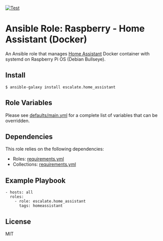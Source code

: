 [![Test](https://github.com/escalate/ansible-raspberry-home-assistant-docker/actions/workflows/test.yml/badge.svg?branch=master&event=push)](https://github.com/escalate/ansible-raspberry-home-assistant-docker/actions/workflows/test.yml)

# Ansible Role: Raspberry - Home Assistant (Docker)

An Ansible role that manages [Home Assistant](https://www.home-assistant.io/) Docker container with systemd on Raspberry Pi OS (Debian Bullseye).

## Install

```
$ ansible-galaxy install escalate.home_assistant
```

## Role Variables

Please see [defaults/main.yml](https://github.com/escalate/ansible-raspberry-home-assistant-docker/blob/master/defaults/main.yml) for a complete list of variables that can be overridden.

## Dependencies

This role relies on the following dependencies:

* Roles: [requirements.yml](https://github.com/escalate/ansible-raspberry-home-assistant-docker/blob/master/requirements.yml)
* Collections: [requirements.yml](https://github.com/escalate/ansible-raspberry-home-assistant-docker/blob/master/requirements.yml)

## Example Playbook

```
- hosts: all
  roles:
    - role: escalate.home_assistant
      tags: homeassistant
```

## License

MIT
